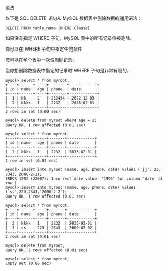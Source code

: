 
语法

以下是 SQL DELETE 语句从 MySQL 数据表中删除数据的通用语法：

	DELETE FROM table_name [WHERE Clause]

如果没有指定 WHERE 子句，MySQL 表中的所有记录将被删除。

你可以在 WHERE 子句中指定任何条件

您可以在单个表中一次性删除记录。

当你想删除数据表中指定的记录时 WHERE 子句是非常有用的。

	mysql> select * from myroot;
	+----+------+-----+--------+------------+
	| id | name | age | phone  | date       |
	+----+------+-----+--------+------------+
	|  1 | kk   | 2   | 232434 | 2022-12-03 |
	|  2 | kkkk | 1   | 2232   | 2033-02-01 |
	+----+------+-----+--------+------------+
	2 rows in set (0.00 sec)

	mysql> delete from myroot where age = 2;
	Query OK, 1 row affected (0.01 sec)

	mysql> select * from myroot;
	+----+------+-----+-------+------------+
	| id | name | age | phone | date       |
	+----+------+-----+-------+------------+
	|  2 | kkkk | 1   | 2232  | 2033-02-01 |
	+----+------+-----+-------+------------+
	1 row in set (0.01 sec)

	mysql> insert into myroot (name, age, phone, date) values ('jj', 23, 2343, 2000-2-2);
	ERROR 1292 (22007): Incorrect date value: '1996' for column 'date' at row 1
	mysql> insert into myroot (name, age, phone, date) values ('ss',223,2343,'2000-2-2');
	Query OK, 1 row affected (0.01 sec)

	mysql> select * from myroot;
	+----+------+-----+-------+------------+
	| id | name | age | phone | date       |
	+----+------+-----+-------+------------+
	|  2 | kkkk | 1   | 2232  | 2033-02-01 |
	|  3 | ss   | 223 | 2343  | 2000-02-02 |
	+----+------+-----+-------+------------+
	2 rows in set (0.01 sec)

	mysql> delete from myroot;
	Query OK, 2 rows affected (0.01 sec)

	mysql> select * from myroot;
	Empty set (0.00 sec)






